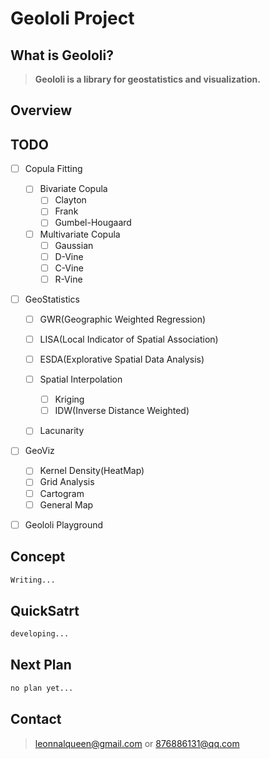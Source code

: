 # Geololi Project

## What is Geololi?
> **Geololi is a library for geostatistics and visualization.**

## Overview


## TODO

- [ ] Copula Fitting

  - [ ] Bivariate Copula
    - [ ] Clayton
    - [ ] Frank
    - [ ] Gumbel-Hougaard
  - [ ] Multivariate Copula
    - [ ] Gaussian
    - [ ] D-Vine
    - [ ] C-Vine
    - [ ] R-Vine

- [ ] GeoStatistics

  - [ ] GWR(Geographic Weighted Regression)

  - [ ] LISA(Local Indicator of Spatial Association)
  - [ ] ESDA(Explorative Spatial Data Analysis)
  - [ ] Spatial Interpolation
    - [ ] Kriging
    - [ ] IDW(Inverse Distance Weighted)
  - [ ] Lacunarity

- [ ] GeoViz

  - [ ] Kernel Density(HeatMap)
  - [ ] Grid Analysis
  - [ ] Cartogram
  - [ ] General Map

- [ ] Geololi Playground

## Concept
```python
Writing...
```

## QuickSatrt

```python
developing...
```

## Next Plan
```python
no plan yet...
```

## Contact
> leonnalqueen@gmail.com or 876886131@qq.com